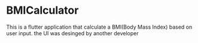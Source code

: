 # BMICalculator
This is  a flutter application that calculate a BMI(Body Mass Index) based on user input. the UI was desinged by another developer
